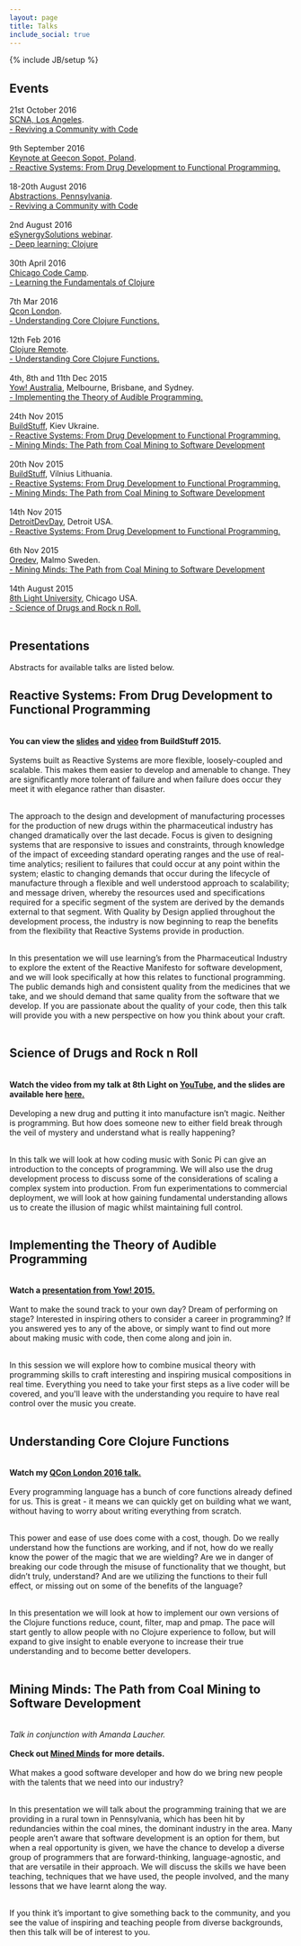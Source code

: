 ```yaml
---
layout: page
title: Talks
include_social: true
---
```

{% include JB/setup %}

<h2>Events</h2>
  <p>
    21st October 2016<br><a href="http://scna.softwarecraftsmanship.org/">SCNA, Los Angeles</a>.<br>
    <a href="#mined">- Reviving a Community with Code</a><br><br>
    9th September 2016<br><a href="http://2016.reactive.geecon.org/">Keynote at Geecon Sopot, Poland</a>.<br>
    <a href="#reactive">- Reactive Systems: From Drug Development to Functional Programming.</a><br><br> 
    18-20th August 2016<br><a href="http://abstractions.io/">Abstractions, Pennsylvania</a>.<br>
    <a href="#mined">- Reviving a Community with Code</a><br><br>
    2nd August 2016<br>
    <a href="http://www.esynergy-solutions.co.uk/event/deep-learning-clojure">eSynergySolutions webinar</a>.<br>
    <a href="#clojure">- Deep learning: Clojure</a><br><br>
    30th April 2016<br>
    <a href="http://chicagocodecamp.com/">Chicago Code Camp</a>.<br>
    <a href="#clojure">- Learning the Fundamentals of Clojure</a><br><br>
    7th Mar 2016<br>
    <a href="https://qconlondon.com/">Qcon London</a>.<br>
    <a href="#clojure">- Understanding Core Clojure Functions.</a><br><br>
    12th Feb 2016<br>
    <a href="http://clojureremote.com/">Clojure Remote</a>.<br>
    <a href="#clojure">- Understanding Core Clojure Functions.</a><br><br>
    4th, 8th and 11th Dec 2015<br><a href="http://yowconference.com.au/">Yow! Australia</a>, Melbourne, Brisbane, and Sydney.<br>
    <a href="#music">- Implementing the Theory of Audible Programming.</a><br><br>
    24th Nov 2015<br><a href="http://buildstuff.com.ua/">BuildStuff</a>, Kiev Ukraine.<br>
    <a href="#reactive">- Reactive Systems: From Drug Development to Functional Programming.</a><br>
    <a href="#mined">- Mining Minds: The Path from Coal Mining to Software Development<br><br></a>
    20th Nov 2015<br><a href="http://buildstuff.lt/">BuildStuff</a>, Vilnius Lithuania.<br>
    <a href="#reactive">- Reactive Systems: From Drug Development to Functional Programming.</a><br>
    <a href="#mined">- Mining Minds: The Path from Coal Mining to Software Development<br><br></a>
    14th Nov 2015<br><a href="http://detroitdevday.org/">DetroitDevDay</a>, Detroit USA.<br>
    <a href="#reactive">- Reactive Systems: From Drug Development to Functional Programming.</a><br><br>
    6th Nov 2015<br><a href = "http://oredev.org/">Oredev</a>, Malmo Sweden.<br>
    <a href="#mined">- Mining Minds: The Path from Coal Mining to Software Development<br><br></a>
    14th August 2015<br><a href="https://8thlight.com/">8th Light University</a>, Chicago USA.<br>
    <a href="#science">- Science of Drugs and Rock n Roll.</a>
    <br><br>
  </p>



<h2>Presentations</h2>
Abstracts for available talks are listed below.
<a name="reactive"></a>
<p><h2>Reactive Systems: From Drug Development to Functional Programming</h2>
<br>
<b>You can view the <a href="ReactiveSystems.pdf">slides</a> and <a href="https://www.infoq.com/presentations/reactive-sytems-pharmaceutical-industry">video</a> from BuildStuff 2015.</b><br><br>
Systems built as Reactive Systems are more flexible, loosely-coupled and scalable. This makes them easier to develop and amenable to change. They are significantly more tolerant of failure and when failure does occur they meet it with elegance rather than disaster.<br><br>

The approach to the design and development of manufacturing processes for the production of new drugs within the pharmaceutical industry has changed dramatically over the last decade.  Focus is given to designing systems that are responsive to issues and constraints, through knowledge of the impact of exceeding standard operating ranges and the use of real-time analytics; resilient to failures that could occur at any point within the system; elastic to changing demands that occur during the lifecycle of manufacture through a flexible and well understood approach to scalability; and message driven, whereby the resources used and specifications required for a specific segment of the system are derived by the demands external to that segment. With Quality by Design applied throughout the development process, the industry is now beginning to reap the benefits from the flexibility that Reactive Systems provide in production.<br><br>

In this presentation we will use learning’s from the Pharmaceutical Industry to explore the extent of the Reactive Manifesto for software development, and we will look specifically at how this relates to functional programming. The public demands high and consistent quality from the medicines that we take, and we should demand that same quality from the software that we develop. If you are passionate about the quality of your code, then this talk will provide you with a new perspective on how you think about your craft.<br><br>


<a name="science"></a>
<p><h2>Science of Drugs and Rock n Roll</h2>
<br>
<b>Watch the video from my talk at 8th Light on <a href="https://www.youtube.com/watch?v=aH9-mG8At80&feature=youtu.be">YouTube</a>, and the slides are available here <a href="science_drugs_rock_roll.pdf">here.</a></b><br><br>
Developing a new drug and putting it into manufacture isn’t magic.  Neither is programming.  But how does someone new to either field break through the veil of mystery and understand what is really happening?<br><br>

In this talk we will look at how coding music with Sonic Pi can give an introduction to the concepts of programming.  We will also use the drug development process to discuss some of the considerations of scaling a complex system into production.  From fun experimentations to commercial deployment, we will look at how gaining fundamental understanding allows us to create the illusion of magic whilst maintaining full control.<br><br> 

<a name="music"></a>
<p><h2>Implementing the Theory of Audible Programming</h2>
<br>
<b>Watch a <a href="https://www.youtube.com/watch?v=LV5uAnsp9m8">presentation from Yow! 2015.</a></b><br><br> 
Want to make the sound track to your own day? Dream of performing on stage? Interested in inspiring others to consider a career in programming? If you answered yes to any of the above, or simply want to find out more about making music with code, then come along and join in.<br><br>

In this session we will explore how to combine musical theory with programming skills to craft interesting and inspiring musical compositions in real time. Everything you need to take your first steps as a live coder will be covered, and you'll leave with the understanding you require to have real control over the music you create.<br><br>

<a name="clojure"></a>
<p><h2>Understanding Core Clojure Functions</h2>
<br>
<b>Watch my <a href="https://www.infoq.com/presentations/clojure-core-functions-2016">QCon London 2016 talk.</a></b><br><br>
Every programming language has a bunch of core functions already defined for us. This is great - it means we can quickly get on building what we want, without having to worry about writing everything from scratch.<br><br>

This power and ease of use does come with a cost, though. Do we really understand how the functions are working, and if not, how do we really know the power of the magic that we are wielding? Are we in danger of breaking our code through the misuse of functionality that we thought, but didn’t truly, understand? And are we utilizing the functions to their full effect, or missing out on some of the benefits of the language?<br><br>

In this presentation we will look at how to implement our own versions of the Clojure functions reduce, count, filter, map and pmap. The pace will start gently to allow people with no Clojure experience to follow, but will expand to give insight to enable everyone to increase their true understanding and to become better developers.<br><br>

<a name="mined"></a>
<p><h2>Mining Minds: The Path from Coal Mining to Software Development</h2>
<br>
<i>Talk in conjunction with Amanda Laucher.</i><br><br>
<b>Check out <a href="http://www.minedminds.org">Mined Minds</a> for more details.</b><br><br>
What makes a good software developer and how do we bring new people with the talents that we need into our industry?<br><br>

In this presentation we will talk about the programming training that we are providing in a rural town in Pennsylvania, which has been hit by redundancies within the coal mines, the dominant industry in the area. Many people aren’t aware that software development is an option for them, but when a real opportunity is given, we have the chance to develop a diverse group of programmers that are forward-thinking, language-agnostic, and that are versatile in their approach.  We will discuss the skills we have been teaching, techniques that we have used, the people involved, and the many lessons that we have learnt along the way.<br><br>

If you think it’s important to give something back to the community, and you see the value of inspiring and teaching people from diverse backgrounds, then this talk will be of interest to you.<br><br>


</p>
